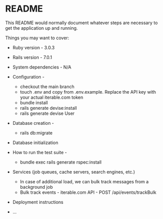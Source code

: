 # README

This README would normally document whatever steps are necessary to get the
application up and running.

Things you may want to cover:

* Ruby version - 3.0.3

* Rails version - 7.0.1

* System dependencies - N/A

* Configuration - 
  * checkout the main branch
  * touch .env and copy from .env.example. Replace the API key with your actual iterable.com token
  * bundle install
  * rails generate devise:install 
  * rails generate devise User

* Database creation -
  * rails db:migrate

* Database initialization

* How to run the test suite -
  * bundle exec rails generate rspec:install

* Services (job queues, cache servers, search engines, etc.)
  * In case of additional load, we can bulk track messages from a background job
  * Bulk track events - iterable.com API - POST /api/events/trackBulk

* Deployment instructions

* ...
